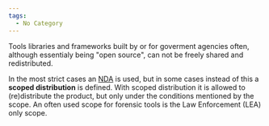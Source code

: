```yaml
---
tags:
  - No Category
---
```

Tools libraries and frameworks built by or for goverment agencies often,
although essentialy being "open source", can not be freely shared and
redistributed.

In the most strict cases an [NDA](nda.md) is used, but in some
cases instead of this a **scoped distribution** is defined. With scoped
distribution it is allowed to (re)distribute the product, but only under
the conditions mentioned by the scope. An often used scope for forensic
tools is the Law Enforcement (LEA) only scope.
